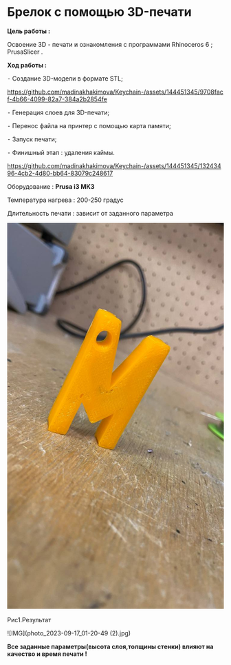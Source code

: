 # Брелок с помощью 3D-печати

**Цель работы :** 

Освоение 3D - печати и ознакомления с программами Rhinoceros 6 ; PrusaSlicer .

**Ход работы :** 

 ⁃ Создание 3D-модели в формате STL;

 https://github.com/madinakhakimova/Keychain-/assets/144451345/9708facf-4b66-4099-82a7-384a2b2854fe

 
 ⁃ Генерация слоев для 3D-печати;
 
 ⁃ Перенос файла на принтер с помощью карта памяти; 
 
 ⁃ Запуск печати;
 
 ⁃ Финишный этап : удаления каймы.


https://github.com/madinakhakimova/Keychain-/assets/144451345/13243496-4cb2-4d80-bb64-83079c248617

Оборудование : **Prusa i3 MK3**  

Температура нагрева : 200-250 градус

Длительность печати :  зависит от заданного параметра 

![IMG](photo_2023-09-17_01-20-49.jpg)

Рис1.Результат

![IMG](photo_2023-09-17_01-20-49 (2).jpg)

**Все заданные параметры(высота слоя,толщины стенки)  влияют на качество и время печати !**

